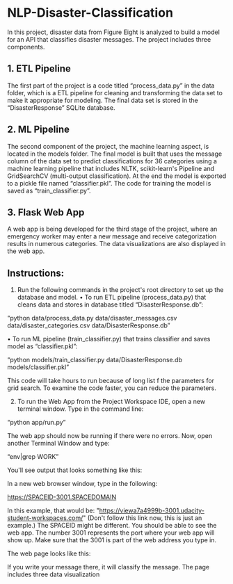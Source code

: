 # NLP-Disaster-Classification
In this project, disaster data from Figure Eight is analyzed to build a model for an API that classifies disaster messages. The project includes three components.

## 1.	ETL Pipeline
The first part of the project is a code titled “process_data.py” in the data folder, which is a ETL pipeline for cleaning and transforming the data set to make it appropriate for modeling. The final data set is stored in the “DisasterResponse” SQLite database. 

## 2. ML Pipeline
The second component of the project, the machine learning aspect, is located in the models folder. The final model is built that uses the message column of the data set to predict classifications for 36 categories using a machine learning pipeline that includes NLTK, scikit-learn's Pipeline and GridSearchCV (multi-output classification). At the end the model is exported to a pickle file named “classifier.pkl”. The code for training the model is saved as “train_classifier.py”.

## 3. Flask Web App 
A web app is being developed for the third stage of the project, where an emergency worker may enter a new message and receive categorization results in numerous categories. The data visualizations are also displayed in the web app. 

## Instructions:
1.	Run the following commands in the project's root directory to set up the database and model.
•	To run ETL pipeline (process_data.py) that cleans data and stores in database titled “DisasterResponse.db”:

“python data/process_data.py data/disaster_messages.csv data/disaster_categories.csv data/DisasterResponse.db”

•	To run ML pipeline (train_classifier.py) that trains classifier and saves model as “classifier.pkl”:

“python models/train_classifier.py data/DisasterResponse.db models/classifier.pkl”

This code will take hours to run because of long list f the parameters for grid search. To examine the code faster, you can reduce the parameters.

2.	To run the Web App from the Project Workspace IDE, open a new terminal window. Type in the command line:

“python app/run.py”

The web app should now be running if there were no errors. Now, open another Terminal Window and type:

“env|grep WORK”

You'll see output that looks something like this:

 

In a new web browser window, type in the following:

https://SPACEID-3001.SPACEDOMAIN

In this example, that would be: "https://viewa7a4999b-3001.udacity-student-workspaces.com/" (Don't follow this link now, this is just an example.)
The SPACEID might be different.
You should be able to see the web app. The number 3001 represents the port where your web app will show up. Make sure that the 3001 is part of the web address you type in.


The web page looks like this: 
















If you write your message there, it will classify the message. The page includes three data visualization

